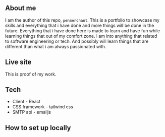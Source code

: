 ## About me
I am the author of this repo, ```penmerchant```. This is a portfolio to showcase my skills and everything that i have done and more things will be done in the future.
Everything that i have done here is made to learn and have fun while learning things that out of my comfort zone. I am into anything that related to software engineering or tech. And possibly will learn things that are different than what i am always passionated with. 

## Live site

This is proof of my work.

## Tech
* Client - React
* CSS framework - tailwind css
* SMTP api - emailjs

## How to set up locally
